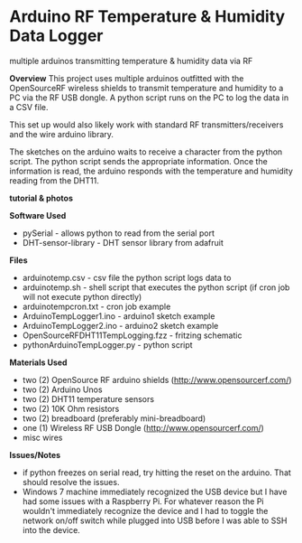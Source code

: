 Arduino RF Temperature & Humidity Data Logger
==============
multiple arduinos transmitting temperature & humidity data via RF 

**Overview** 
This project uses multiple arduinos outfitted with the OpenSourceRF wireless shields to transmit temperature and humidity to a PC via the RF USB dongle. A python script runs on the PC to log the data in a CSV file. 

This set up would also likely work with standard RF transmitters/receivers and the wire arduino library. 

The sketches on the arduino waits to receive a character from the python script. The python script sends the appropriate information. Once the information is read, the arduino responds with the temperature and humidity reading from the DHT11. 

**tutorial & photos**


**Software Used**
- pySerial - allows python to read from the serial port
- DHT-sensor-library - DHT sensor library from adafruit

**Files**
- arduinotemp.csv - csv file the python script logs data to
- arduinotemp.sh - shell script that executes the python script (if cron job will not execute python directly)
- arduinotempcron.txt - cron job example
- ArduinoTempLogger1.ino - arduino1 sketch example
- ArduinoTempLogger2.ino - arduino2 sketch example
- OpenSourceRFDHT11TempLogging.fzz - fritzing schematic
- pythonArduinoTempLogger.py - python script

**Materials Used**
- two (2) OpenSource RF arduino shields (http://www.opensourcerf.com/)
- two (2) Arduino Unos
- two (2) DHT11 temperature sensors 
- two (2) 10K Ohm resistors
- two (2) breadboard (preferably mini-breadboard)
- one (1) Wireless RF USB Dongle (http://www.opensourcerf.com/)
- misc wires

**Issues/Notes**
- if python freezes on serial read, try hitting the reset on the arduino. That should resolve the issues. 
- Windows 7 machine immediately recognized the USB device but I have had some issues with a Raspberry Pi. For whatever reason the Pi wouldn't immediately recognize the device and I had to toggle the network on/off switch while plugged into USB before I was able to SSH into the device.